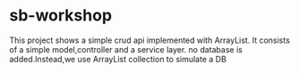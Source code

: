 # sb-workshop
This project shows a simple crud api implemented with ArrayList.
It consists of a simple model,controller and a service layer.
no database is added.Instead,we use ArrayList collection to simulate a DB
